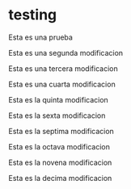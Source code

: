 # testing
Esta es una prueba

Esta es una segunda modificacion

Esta es una tercera modificacion

Esta es una cuarta modificacion

Esta es la quinta modificacion

Esta es la sexta modificacion

Esta es la septima modificacion

Esta es la octava modificacion

Esta es la novena modificacion

Esta es la decima modificacion


